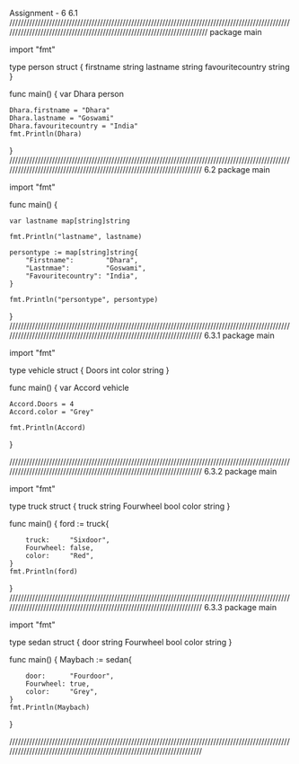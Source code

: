 Assignment - 6 
6.1
/////////////////////////////////////////////////////////////////////////////////////////////////////////////////////////////////////////////////////////////////////////
package main

import "fmt"

type person struct {
	firstname        string
	lastname         string
	favouritecountry string
}

func main() {
	var Dhara person

	Dhara.firstname = "Dhara"
	Dhara.lastname = "Goswami"
	Dhara.favouritecountry = "India"
	fmt.Println(Dhara)
}
///////////////////////////////////////////////////////////////////////////////////////////////////////////////////////////////////////////////////////////////////////
6.2
package main

import "fmt"

func main() {

	var lastname map[string]string

	fmt.Println("lastname", lastname)

	persontype := map[string]string{
		"Firstname":        "Dhara",
		"Lastnmae":         "Goswami",
		"Favouritecountry": "India",
	}

	fmt.Println("persontype", persontype)

}
///////////////////////////////////////////////////////////////////////////////////////////////////////////////////////////////////////////////////////////////////////
6.3.1
package main

import "fmt"

type vehicle struct {
	Doors int
	color string
}

func main() {
	var Accord vehicle

	Accord.Doors = 4
	Accord.color = "Grey"

	fmt.Println(Accord)
}

///////////////////////////////////////////////////////////////////////////////////////////////////////////////////////////////////////////////////////////////////////
6.3.2
package main

import "fmt"

type truck struct {
	truck     string
	Fourwheel bool
	color     string
}

func main() {
	ford := truck{

		truck:     "Sixdoor",
		Fourwheel: false,
		color:     "Red",
	}
	fmt.Println(ford)
}
///////////////////////////////////////////////////////////////////////////////////////////////////////////////////////////////////////////////////////////////////////
6.3.3
package main

import "fmt"

type sedan struct {
	door      string
	Fourwheel bool
	color     string
}

func main() {
	Maybach := sedan{

		door:      "Fourdoor",
		Fourwheel: true,
		color:     "Grey",
	}
	fmt.Println(Maybach)
}

///////////////////////////////////////////////////////////////////////////////////////////////////////////////////////////////////////////////////////////////////////
